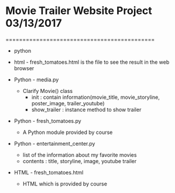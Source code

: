 # Movie Trailer Website Project  03/13/2017
============================================

* python

* html - fresh_tomatoes.html is the file to see the result in the web browser

* Python - media.py
  - Clarify Movie() class
    - init : contain information(movie_title, movie_storyline, poster_image, trailer_youtube)
    - show_trailer : instance method to show trailer

* Python - fresh_tomatoes.py
  - A Python module provided by course

* Python - entertainment_center.py
  - list of the information about my favorite movies
  - contents : title, storyline, image, youtube trailer

* HTML - fresh_tomatoes.html
  - HTML which is provided by course
